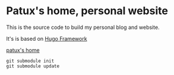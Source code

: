 # Patux's home, personal website

This is the source code to build my personal blog and website.

It's is based on [Hugo Framework](http://gohugo.io/)

[patux's home](http://patux.net)


```
git submodule init
git submodule update
```
